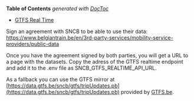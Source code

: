 <!-- START doctoc generated TOC please keep comment here to allow auto update -->
<!-- DON'T EDIT THIS SECTION, INSTEAD RE-RUN doctoc TO UPDATE -->
**Table of Contents**  *generated with [DocToc](https://github.com/thlorenz/doctoc)*

- [GTFS Real Time](#gtfs-real-time)

<!-- END doctoc generated TOC please keep comment here to allow auto update -->


Sign an agreement with SNCB to be able to use their data: https://www.belgiantrain.be/en/3rd-party-services/mobility-service-providers/public-data

Once you have the agreement signed by both parties, you will get a URL to a page with the datasets. Copy the adress of the GTFS realtime endpoint and add it to the .env file as SNCB_GTFS_REALTIME_API_URL.

As a fallback you can use the GTFS mirror at [https://data.gtfs.be/sncb/gtfs/tripUpdates.pb](https://data.gtfs.be/sncb/gtfs/tripUpdates.pb) provided by [GTFS.be](https://gtfs.be).